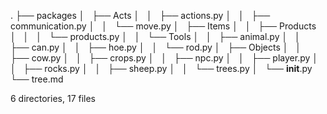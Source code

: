 .
├── packages
│   ├── Acts
│   │   ├── actions.py
│   │   ├── communication.py
│   │   └── move.py
│   ├── Items
│   │   ├── Products
│   │   │   └── products.py
│   │   └── Tools
│   │       ├── animal.py
│   │       ├── can.py
│   │       ├── hoe.py
│   │       └── rod.py
│   ├── Objects
│   │   ├── cow.py
│   │   ├── crops.py
│   │   ├── npc.py
│   │   ├── player.py
│   │   ├── rocks.py
│   │   ├── sheep.py
│   │   └── trees.py
│   └── __init__.py
└── tree.md

6 directories, 17 files
